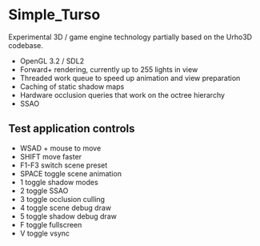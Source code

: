 # Simple_Turso

Experimental 3D / game engine technology partially based on the Urho3D codebase.

- OpenGL 3.2 / SDL2
- Forward+ rendering, currently up to 255 lights in view
- Threaded work queue to speed up animation and view preparation
- Caching of static shadow maps
- Hardware occlusion queries that work on the octree hierarchy
- SSAO

## Test application controls

- WSAD + mouse to move
- SHIFT move faster
- F1-F3 switch scene preset
- SPACE toggle scene animation
- 1 toggle shadow modes
- 2 toggle SSAO
- 3 toggle occlusion culling
- 4 toggle scene debug draw
- 5 toggle shadow debug draw
- F toggle fullscreen
- V toggle vsync
